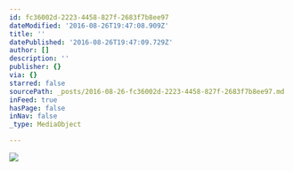 ```yaml
---
id: fc36002d-2223-4458-827f-2683f7b8ee97
dateModified: '2016-08-26T19:47:08.909Z'
title: ''
datePublished: '2016-08-26T19:47:09.729Z'
author: []
description: ''
publisher: {}
via: {}
starred: false
sourcePath: _posts/2016-08-26-fc36002d-2223-4458-827f-2683f7b8ee97.md
inFeed: true
hasPage: false
inNav: false
_type: MediaObject

---
```

![](https://the-grid-user-content.s3-us-west-2.amazonaws.com/d6a9c112-3253-4e16-a60e-39f89b3c04fa.jpg)